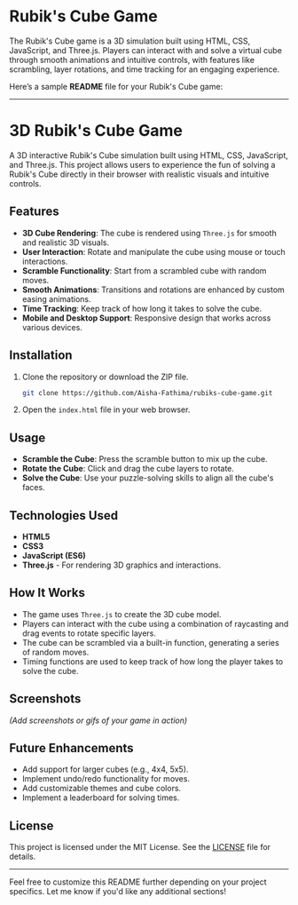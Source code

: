 # Rubik's Cube Game
The Rubik's Cube game is a 3D simulation built using HTML, CSS, JavaScript, and Three.js. Players can interact with and solve a virtual cube through smooth animations and intuitive controls, with features like scrambling, layer rotations, and time tracking for an engaging experience.

Here’s a sample **README** file for your Rubik's Cube game:

---

# 3D Rubik's Cube Game

A 3D interactive Rubik's Cube simulation built using HTML, CSS, JavaScript, and Three.js. This project allows users to experience the fun of solving a Rubik's Cube directly in their browser with realistic visuals and intuitive controls.

## Features
- **3D Cube Rendering**: The cube is rendered using `Three.js` for smooth and realistic 3D visuals.
- **User Interaction**: Rotate and manipulate the cube using mouse or touch interactions.
- **Scramble Functionality**: Start from a scrambled cube with random moves.
- **Smooth Animations**: Transitions and rotations are enhanced by custom easing animations.
- **Time Tracking**: Keep track of how long it takes to solve the cube.
- **Mobile and Desktop Support**: Responsive design that works across various devices.

## Installation
1. Clone the repository or download the ZIP file.
    ```bash
    git clone https://github.com/Aisha-Fathima/rubiks-cube-game.git
    ```
2. Open the `index.html` file in your web browser.

## Usage
- **Scramble the Cube**: Press the scramble button to mix up the cube.
- **Rotate the Cube**: Click and drag the cube layers to rotate.
- **Solve the Cube**: Use your puzzle-solving skills to align all the cube's faces.

## Technologies Used
- **HTML5**
- **CSS3**
- **JavaScript (ES6)**
- **Three.js** - For rendering 3D graphics and interactions.

## How It Works
- The game uses `Three.js` to create the 3D cube model.
- Players can interact with the cube using a combination of raycasting and drag events to rotate specific layers.
- The cube can be scrambled via a built-in function, generating a series of random moves.
- Timing functions are used to keep track of how long the player takes to solve the cube.

## Screenshots
*(Add screenshots or gifs of your game in action)*

## Future Enhancements
- Add support for larger cubes (e.g., 4x4, 5x5).
- Implement undo/redo functionality for moves.
- Add customizable themes and cube colors.
- Implement a leaderboard for solving times.

## License
This project is licensed under the MIT License. See the [LICENSE](LICENSE) file for details.

---

Feel free to customize this README further depending on your project specifics. Let me know if you'd like any additional sections!
